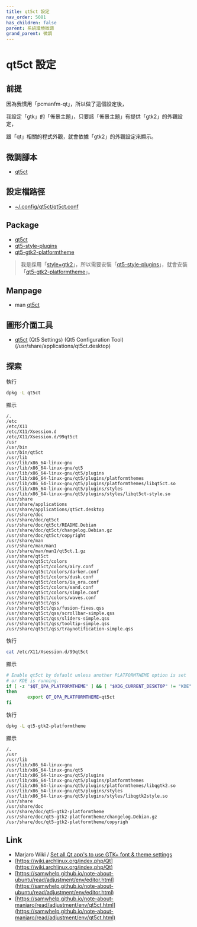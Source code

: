 ```yaml
---
title: qt5ct 設定
nav_order: 5081
has_children: false
parent: 系統環境微調
grand_parent: 微調
---
```


# qt5ct 設定



## 前提

因為我慣用「pcmanfm-qt」，所以做了這個設定後，

我設定「gtk」的「佈景主題」，只要該「佈景主題」有提供「gtk2」的外觀設定，

跟「qt」相關的程式外觀，就會依據「gtk2」的外觀設定來顯示。


## 微調腳本

* [qt5ct](https://github.com/samwhelp/note-about-ubuntu/tree/gh-pages/_demo/adjustment/part/qt5ct)


## 設定檔路徑

* [~/.config/qt5ct/qt5ct.conf](https://github.com/samwhelp/note-about-ubuntu/blob/gh-pages/_demo/adjustment/part/qt5ct/config/qt5ct/qt5ct.conf)


## Package

* [qt5ct](https://packages.ubuntu.com/jammy/qt5ct)
* [qt5-style-plugins](https://packages.ubuntu.com/jammy/qt5-style-plugins)
* [qt5-gtk2-platformtheme](https://packages.ubuntu.com/jammy/qt5-gtk2-platformtheme)

> 我是採用「[style=gtk2](https://github.com/samwhelp/note-about-ubuntu/blob/gh-pages/_demo/adjustment/part/qt5ct/config/qt5ct/qt5ct.conf#L5)」，所以需要安裝「[qt5-style-plugins](https://packages.ubuntu.com/jammy/qt5-style-plugins)」，就會安裝「[qt5-gtk2-platformtheme](https://packages.ubuntu.com/jammy/qt5-gtk2-platformtheme)」。


## Manpage

* man [qt5ct](http://manpages.ubuntu.com/manpages/jammy/en/man1/qt5ct.1.html)


## 圖形介面工具

* [qt5ct](http://manpages.ubuntu.com/manpages/jammy/en/man1/qt5ct.1.html) (Qt5 Settings) (Qt5 Configuration Tool) (/usr/share/applications/qt5ct.desktop)


## 探索

執行

``` sh
dpkg -L qt5ct
```

顯示

```
/.
/etc
/etc/X11
/etc/X11/Xsession.d
/etc/X11/Xsession.d/99qt5ct
/usr
/usr/bin
/usr/bin/qt5ct
/usr/lib
/usr/lib/x86_64-linux-gnu
/usr/lib/x86_64-linux-gnu/qt5
/usr/lib/x86_64-linux-gnu/qt5/plugins
/usr/lib/x86_64-linux-gnu/qt5/plugins/platformthemes
/usr/lib/x86_64-linux-gnu/qt5/plugins/platformthemes/libqt5ct.so
/usr/lib/x86_64-linux-gnu/qt5/plugins/styles
/usr/lib/x86_64-linux-gnu/qt5/plugins/styles/libqt5ct-style.so
/usr/share
/usr/share/applications
/usr/share/applications/qt5ct.desktop
/usr/share/doc
/usr/share/doc/qt5ct
/usr/share/doc/qt5ct/README.Debian
/usr/share/doc/qt5ct/changelog.Debian.gz
/usr/share/doc/qt5ct/copyright
/usr/share/man
/usr/share/man/man1
/usr/share/man/man1/qt5ct.1.gz
/usr/share/qt5ct
/usr/share/qt5ct/colors
/usr/share/qt5ct/colors/airy.conf
/usr/share/qt5ct/colors/darker.conf
/usr/share/qt5ct/colors/dusk.conf
/usr/share/qt5ct/colors/ia_ora.conf
/usr/share/qt5ct/colors/sand.conf
/usr/share/qt5ct/colors/simple.conf
/usr/share/qt5ct/colors/waves.conf
/usr/share/qt5ct/qss
/usr/share/qt5ct/qss/fusion-fixes.qss
/usr/share/qt5ct/qss/scrollbar-simple.qss
/usr/share/qt5ct/qss/sliders-simple.qss
/usr/share/qt5ct/qss/tooltip-simple.qss
/usr/share/qt5ct/qss/traynotification-simple.qss
```

執行

``` sh
cat /etc/X11/Xsession.d/99qt5ct
```

顯示

``` sh
# Enable qt5ct by default unless another PLATFORMTHEME option is set
# or KDE is running.
if [ -z "$QT_QPA_PLATFORMTHEME" ] && [ "$XDG_CURRENT_DESKTOP" != "KDE" ]
then
        export QT_QPA_PLATFORMTHEME=qt5ct
fi
```

執行

``` sh
dpkg -L qt5-gtk2-platformtheme
```

顯示

```
/.
/usr
/usr/lib
/usr/lib/x86_64-linux-gnu
/usr/lib/x86_64-linux-gnu/qt5
/usr/lib/x86_64-linux-gnu/qt5/plugins
/usr/lib/x86_64-linux-gnu/qt5/plugins/platformthemes
/usr/lib/x86_64-linux-gnu/qt5/plugins/platformthemes/libqgtk2.so
/usr/lib/x86_64-linux-gnu/qt5/plugins/styles
/usr/lib/x86_64-linux-gnu/qt5/plugins/styles/libqgtk2style.so
/usr/share
/usr/share/doc
/usr/share/doc/qt5-gtk2-platformtheme
/usr/share/doc/qt5-gtk2-platformtheme/changelog.Debian.gz
/usr/share/doc/qt5-gtk2-platformtheme/copyrigh
```


## Link

* Marjaro Wiki / [Set all Qt app's to use GTK+ font & theme settings](https://wiki.manjaro.org/index.php/Set_all_Qt_app%27s_to_use_GTK%2B_font_%26_theme_settings)
* [https://wiki.archlinux.org/index.php/Qt](https://wiki.archlinux.org/index.php/Qt)
* [https://samwhelp.github.io/note-about-ubuntu/read/adjustment/env/editor.html](https://samwhelp.github.io/note-about-ubuntu/read/adjustment/env/editor.html)
* [https://samwhelp.github.io/note-about-manjaro/read/adjustment/env/qt5ct.html](https://samwhelp.github.io/note-about-manjaro/read/adjustment/env/qt5ct.html)
